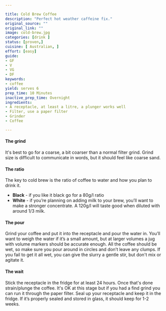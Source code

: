 ```yaml
---

title: Cold Brew Coffee
description: "Perfect hot weather caffeine fix."
original_source: ""
original_link: ""
image: cold-brew.jpg
categories: [drink ]
status: [proven,]
cuisine: [ Australian, ]
effort: [easy]
guide:
- GF
- V
- VG
- DF
keywords:
- coffee
yield: serves 6
prep_time: 10 Minutes
inactive_prep_time: Overnight
ingredients:
- A receptacle, at least a litre, a plunger works well
- Filter, use a paper filter
- Grinder
- Coffee

---
```

#### The grind

It's best to go for a coarse, a bit coarser than a normal filter grind. Grind size is difficult to communicate in words, but it should feel like coarse sand.

#### The ratio

The key to cold brew is the ratio of coffee to water and how you plan to drink it.

- **Black** - if you like it black go for a 80g/l ratio
- **White** - if you’re planning on adding milk to your brew, you’ll want to make a stronger concentrate. A 120g/l will taste good when diluted with around 1/3 milk.

#### The pour

Grind your coffee and put it into the receptacle and pour the water in. You’ll want to weigh the water if it’s a small amount, but at larger volumes a jug with volume markers should be accurate enough. All the coffee should be wet, so make sure you pour around in circles and don’t leave any clumps. If you fail to get it all wet, you can give the slurry a gentle stir, but don't mix or agitate it.

#### The wait

Stick the receptacle in the fridge for at least 24 hours. Once that's done strain/plunge the coffee. It's OK at this stage but if you had a find grind you can run it through the paper filter. Seal up your receptacle and keep it in the fridge. If it’s properly sealed and stored in glass, it should keep for 1-2 weeks.
